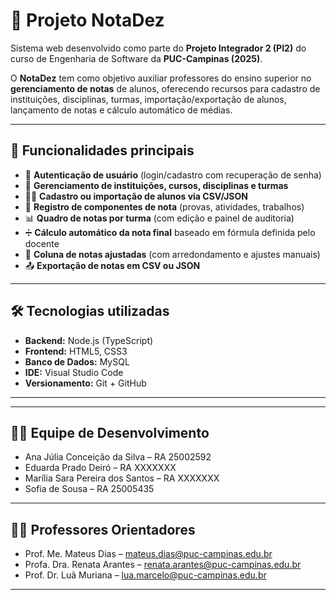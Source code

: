 # 📘 Projeto NotaDez  

Sistema web desenvolvido como parte do **Projeto Integrador 2 (PI2)** do curso de Engenharia de Software da **PUC-Campinas (2025)**.  

O **NotaDez** tem como objetivo auxiliar professores do ensino superior no **gerenciamento de notas** de alunos, oferecendo recursos para cadastro de instituições, disciplinas, turmas, importação/exportação de alunos, lançamento de notas e cálculo automático de médias.  

---

## 🚀 Funcionalidades principais  

- 🔐 **Autenticação de usuário** (login/cadastro com recuperação de senha)  
- 🏫 **Gerenciamento de instituições, cursos, disciplinas e turmas**  
- 👩‍🎓 **Cadastro ou importação de alunos via CSV/JSON**  
- 📝 **Registro de componentes de nota** (provas, atividades, trabalhos)  
- 📊 **Quadro de notas por turma** (com edição e painel de auditoria)  
- ➗ **Cálculo automático da nota final** baseado em fórmula definida pelo docente  
- 🎯 **Coluna de notas ajustadas** (com arredondamento e ajustes manuais)  
- 📤 **Exportação de notas em CSV ou JSON**  

---

## 🛠️ Tecnologias utilizadas  

- **Backend:** Node.js (TypeScript)  
- **Frontend:** HTML5, CSS3 
- **Banco de Dados:** MySQL 
- **IDE:** Visual Studio Code
- **Versionamento:** Git + GitHub  

---

---

## 👨‍🎓 Equipe de Desenvolvimento  

- Ana Júlia Conceição da Silva – RA 25002592
- Eduarda Prado Deiró – RA XXXXXXX  
- Marília Sara Pereira dos Santos – RA XXXXXXX  
- Sofia de Sousa – RA 25005435

---

## 👩‍🏫 Professores Orientadores  

- Prof. Me. Mateus Dias – mateus.dias@puc-campinas.edu.br  
- Profa. Dra. Renata Arantes – renata.arantes@puc-campinas.edu.br  
- Prof. Dr. Luã Muriana – lua.marcelo@puc-campinas.edu.br  

---
